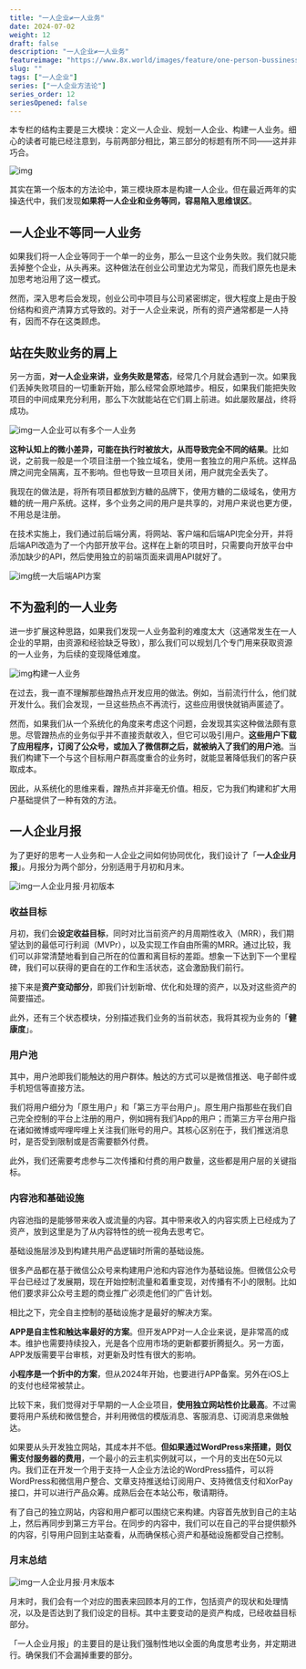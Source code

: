```yaml
---
title: "一人企业≠一人业务"
date: 2024-07-02
weight: 12
draft: false
description: "一人企业≠一人业务"
featureimage: "https://www.8x.world/images/feature/one-person-bussiness.jpg"
slug: ""
tags: ["一人企业"]
series: ["一人企业方法论"]
series_order: 12
seriesOpened: false
---
```


本专栏的结构主要是三大模块：定义一人企业、规划一人企业、构建一人业务。细心的读者可能已经注意到，与前两部分相比，第三部分的标题有所不同——这并非巧合。

![img](https://r2.ft07.com/wp-content/uploads/2024/03/image-72-1024x240.png)

其实在第一个版本的方法论中，第三模块原本是构建一人企业。但在最近两年的实操迭代中，我们发现**如果将一人企业和业务等同，容易陷入思维误区**。

## 一人企业不等同一人业务

如果我们将一人企业等同于一个单一的业务，那么一旦这个业务失败。我们就只能丢掉整个企业，从头再来。这种做法在创业公司里边尤为常见，而我们原先也是未加思考地沿用了这一模式。

然而，深入思考后会发现，创业公司中项目与公司紧密绑定，很大程度上是由于股份结构和资产清算方式导致的。对于一人企业来说，所有的资产通常都是一人持有，因而不存在这类顾虑。

## 站在失败业务的肩上

另一方面，**对一人企业来讲，业务失败是常态**，经常几个月就会遇到一次。如果我们丢掉失败项目的一切重新开始，那么经常会原地踏步。相反，如果我们能把失败项目的中间成果充分利用，那么下次就能站在它们肩上前进。如此屡败屡战，终将成功。

![img](https://r2.ft07.com/wp-content/uploads/2024/03/image-73-1024x456.png)一人企业可以有多个一人业务

**这种认知上的微小差异，可能在执行时被放大，从而导致完全不同的结果**。比如说，之前我一般是一个项目注册一个独立域名，使用一套独立的用户系统。这样品牌之间完全隔离，互不影响。但也导致一旦项目关闭，用户就完全丢失了。

我现在的做法是，将所有项目都放到方糖的品牌下，使用方糖的二级域名，使用方糖的统一用户系统。这样，多个业务之间的用户是共享的，对用户来说也更方便，不用总是注册。

在技术实施上，我们通过前后端分离，将网站、客户端和后端API完全分开，并将后端API改造为了一个内部开放平台。这样在上新的项目时，只需要向开放平台中添加缺少的API，然后使用独立的前端页面来调用API就好了。

![img](https://r2.ft07.com/wp-content/uploads/2024/03/image-1-414x1024.jpg)统一大后端API方案

## 不为盈利的一人业务

进一步扩展这种思路，如果我们发现一人业务盈利的难度太大（这通常发生在一人企业的早期，由资源和经验缺乏导致），那么我们可以规划几个专门用来获取资源的一人业务，为后续的变现降低难度。

![img](https://r2.ft07.com/wp-content/uploads/2024/03/image-71-1024x456.png)构建一人业务

在过去，我一直不理解那些蹭热点开发应用的做法。例如，当前流行什么，他们就开发什么。我们会发现，一旦这些热点不再流行，这些应用很快就销声匿迹了。

然而，如果我们从一个系统化的角度来考虑这个问题，会发现其实这种做法颇有意思。尽管蹭热点的业务似乎并不直接贡献收入，但它可以吸引用户。**这些用户下载了应用程序，订阅了公众号，或加入了微信群之后，就被纳入了我们的用户池**。当我们构建下一个与这个目标用户群高度重合的业务时，就能显著降低我们的客户获取成本。

因此，从系统化的思维来看，蹭热点并非毫无价值。相反，它为我们构建和扩大用户基础提供了一种有效的方法。

## 一人企业月报

为了更好的思考一人业务和一人企业之间如何协同优化，我们设计了「**一人企业月报**」。月报分为两个部分，分别适用于月初和月末。

![img](https://r2.ft07.com/wp-content/uploads/2024/03/image-81-1024x586.png)一人企业月报·月初版本

### 收益目标

月初，我们会**设定收益目标**，同时对比当前资产的月周期性收入（MRR），我们期望达到的最低可行利润（MVPr），以及实现工作自由所需的MRR。通过比较，我们可以非常清楚地看到自己所在的位置和离目标的差距。想象一下达到下一个里程碑，我们可以获得的更自在的工作和生活状态，这会激励我们前行。

接下来是**资产变动部分**，即我们计划新增、优化和处理的资产，以及对这些资产的简要描述。

此外，还有三个状态模块，分别描述我们业务的当前状态，我将其视为业务的「**健康度**」。

### 用户池

其中，用户池即我们能触达的用户群体。触达的方式可以是微信推送、电子邮件或手机短信等直接方法。

我们将用户细分为「原生用户」和「第三方平台用户」。原生用户指那些在我们自己完全控制的平台上注册的用户，例如拥有我们App的用户；而第三方平台用户指在诸如微博或哔哩哔哩上关注我们账号的用户。其核心区别在于，我们推送消息时，是否受到限制或是否需要额外付费。

此外，我们还需要考虑参与二次传播和付费的用户数量，这些都是用户层的关键指标。

### 内容池和基础设施

内容池指的是能够带来收入或流量的内容。其中带来收入的内容实质上已经成为了资产，放到这里是为了从内容特性的统一视角去思考它。

基础设施层涉及到构建共用产品逻辑时所需的基础设施。

很多产品都在基于微信公众号来构建用户池和内容池作为基础设施。但微信公众号平台已经过了发展期，现在开始控制流量和着重变现，对传播有不小的限制。比如他们要求非公众号主题的商业推广必须走他们的广告计划。

相比之下，完全自主控制的基础设施才是最好的解决方案。

**APP是自主性和触达率最好的方案**。但开发APP对一人企业来说，是非常高的成本。维护也需要持续投入，光是各个应用市场的更新都要折腾挺久。另一方面，APP发版需要平台审核，对更新及时性有很大的影响。

**小程序是一个折中的方案**，但从2024年开始，也要进行APP备案。另外在iOS上的支付也经常被禁止。

比较下来，我们觉得对于早期的一人企业项目，**使用独立网站性价比最高**。不过需要将用户系统和微信整合，并利用微信的模版消息、客服消息、订阅消息来做触达。

如果要从头开发独立网站，其成本并不低。**但如果通过WordPress来搭建，则仅需支付服务器的费用**，一个最小的云主机实例就可以，一个月的支出在50元以内。我们正在开发一个用于支持一人企业方法论的WordPress插件，可以将WordPress和微信用户整合、文章支持推送给订阅用户、支持微信支付和XorPay接口，并可以进行产品众筹。成熟后会在本站公布，敬请期待。

有了自己的独立网站，内容和用户都可以围绕它来构建。内容首先放到自己的主站上，然后再同步到第三方平台。在同步的内容中，我们可以在自己的平台提供额外的内容，引导用户回到主站查看，从而确保核心资产和基础设施都受自己控制。

### 月末总结



![img](https://r2.ft07.com/wp-content/uploads/2024/03/opb-month-end-1024x583.png)一人企业月报·月末版本

月末时，我们会有一个对应的图表来回顾本月的工作，包括资产的现状和处理情况，以及是否达到了我们设定的目标。其中主要变动的是资产构成，已经收益目标部分。

「一人企业月报」的主要目的是让我们强制性地以全面的角度思考业务，并定期进行。确保我们不会漏掉重要的部分。
